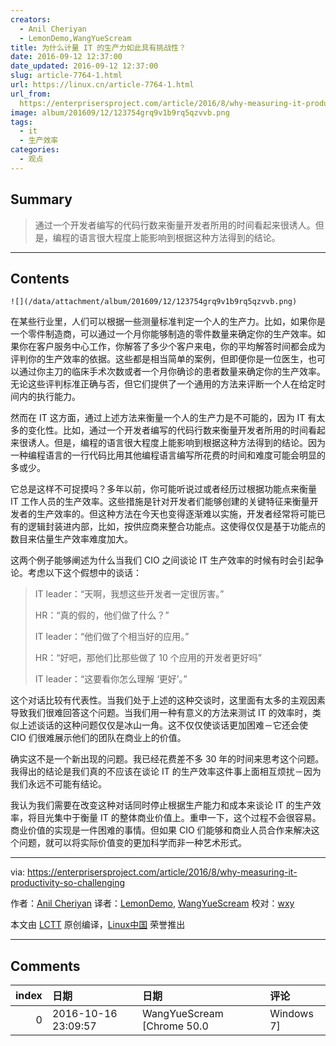 ```yaml
---
creators:
  - Anil Cheriyan
  - LemonDemo,WangYueScream
title: 为什么计量 IT 的生产力如此具有挑战性？
date: 2016-09-12 12:37:00
date_updated: 2016-09-12 12:37:00
slug: article-7764-1.html
url: https://linux.cn/article-7764-1.html
url_from: 
  https://enterprisersproject.com/article/2016/8/why-measuring-it-productivity-so-challenging
image: album/201609/12/123754grq9v1b9rq5qzvvb.png
tags:
  - it
  - 生产效率
categories:
  - 观点
---
```


## Summary

> 通过一个开发者编写的代码行数来衡量开发者所用的时间看起来很诱人。但是，编程的语言很大程度上能影响到根据这种方法得到的结论。

***

<!-- more -->

## Contents

`![](/data/attachment/album/201609/12/123754grq9v1b9rq5qzvvb.png)`

在某些行业里，人们可以根据一些测量标准判定一个人的生产力。比如，如果你是一个零件制造商，可以通过一个月你能够制造的零件数量来确定你的生产效率。如果你在客户服务中心工作，你解答了多少个客户来电，你的平均解答时间都会成为评判你的生产效率的依据。这些都是相当简单的案例，但即便你是一位医生，也可以通过你主刀的临床手术次数或者一个月你确诊的患者数量来确定你的生产效率。无论这些评判标准正确与否，但它们提供了一个通用的方法来评断一个人在给定时间内的执行能力。

然而在 IT 这方面，通过上述方法来衡量一个人的生产力是不可能的，因为 IT 有太多的变化性。比如，通过一个开发者编写的代码行数来衡量开发者所用的时间看起来很诱人。但是，编程的语言很大程度上能影响到根据这种方法得到的结论。因为一种编程语言的一行代码比用其他编程语言编写所花费的时间和难度可能会明显的多或少。

它总是这样不可捉摸吗？多年以前，你可能听说过或者经历过根据功能点来衡量 IT 工作人员的生产效率。这些措施是针对开发者们能够创建的关键特征来衡量开发者的生产效率的。但这种方法在今天也变得逐渐难以实施，开发者经常将可能已有的逻辑封装进内部，比如，按供应商来整合功能点。这使得仅仅是基于功能点的数目来估量生产效率难度加大。

这两个例子能够阐述为什么当我们 CIO 之间谈论 IT 生产效率的时候有时会引起争论。考虑以下这个假想中的谈话：

> 
> IT leader：“天啊，我想这些开发者一定很厉害。”
> 
> 
> HR：“真的假的，他们做了什么？”
> 
> 
> IT leader：“他们做了个相当好的应用。”
> 
> 
> HR：“好吧，那他们比那些做了 10 个应用的开发者更好吗”
> 
> 
> IT leader：“这要看你怎么理解 ‘更好’。”
> 
> 
> 

这个对话比较有代表性。当我们处于上述的这种交谈时，这里面有太多的主观因素导致我们很难回答这个问题。当我们用一种有意义的方法来测试 IT 的效率时，类似上述谈话的这种问题仅仅是冰山一角。这不仅仅使谈话更加困难－它还会使 CIO 们很难展示他们的团队在商业上的价值。

确实这不是一个新出现的问题。我已经花费差不多 30 年的时间来思考这个问题。我得出的结论是我们真的不应该在谈论 IT 的生产效率这件事上面相互烦扰－因为我们永远不可能有结论。

我认为我们需要在改变这种对话同时停止根据生产能力和成本来谈论 IT 的生产效率，将目光集中于衡量 IT 的整体商业价值上。重申一下，这个过程不会很容易。商业价值的实现是一件困难的事情。但如果 CIO 们能够和商业人员合作来解决这个问题，就可以将实际价值变的更加科学而非一种艺术形式。

---

via: <https://enterprisersproject.com/article/2016/8/why-measuring-it-productivity-so-challenging>

作者：[Anil Cheriyan](https://enterprisersproject.com/user/anil-cheriyan) 译者：[LemonDemo](https://github.com/LemonDemo), [WangYueScream](https://github.com/WangYueScream) 校对：[wxy](https://github.com/wxy)

本文由 [LCTT](https://github.com/LCTT/TranslateProject) 原创编译，[Linux中国](https://linux.cn/) 荣誉推出

***

## Comments

|   index | 日期                | 日期                                  | 评论   |
|--------:|:--------------------|:--------------------------------------|:-------|
|       0 | 2016-10-16 23:09:57 | WangYueScream [Chrome 50.0|Windows 7] | 自顶   |
